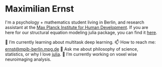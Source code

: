 # Maximilian Ernst
I'm a psychology + mathematics student living in Berlin, and research assistant at the [Max Planck Institute for Human Development](https://www.mpib-berlin.mpg.de/en).
If you are here for our structural equation modeling julia package, you can find it [here](https://github.com/StructuralEquationModels/StructuralEquationModels.jl).

🌱 I’m currently learning about multitask deep learning.
📫 How to reach me: ernst@mpib-berlin.mpg.de
💬 Ask me about philosophy of science, statistics, or why I love [julia](https://julialang.org/).
🔭 I’m currently working on voxel wise neuroimaging analysis.

